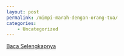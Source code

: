 ```yaml
---
layout: post
permalink: /mimpi-marah-dengan-orang-tua/
categories:
    - Uncategorized
---
```


[Baca Selengkapnya](/08)